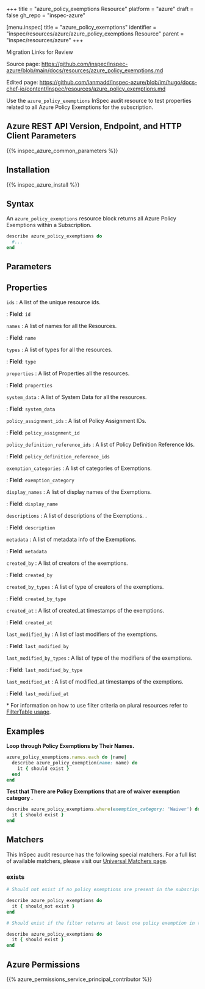 +++
title = "azure_policy_exemptions Resource"
platform = "azure"
draft = false
gh_repo = "inspec-azure"

[menu.inspec]
title = "azure_policy_exemptions"
identifier = "inspec/resources/azure/azure_policy_exemptions Resource"
parent = "inspec/resources/azure"
+++

<div class="admonition-note">
<p class="admonition-note-title">Migration Links for Review</p>
<div class="admonition-note-text">
<p>Source page: <a href="https://github.com/inspec/inspec-azure/blob/main/docs/resources/azure_policy_exemptions.md">https://github.com/inspec/inspec-azure/blob/main/docs/resources/azure_policy_exemptions.md</a></p>
<p>Edited page: <a href="https://github.com/ianmadd/inspec-azure/blob/im/hugo/docs-chef-io/content/inspec/resources/azure_policy_exemptions.md">https://github.com/ianmadd/inspec-azure/blob/im/hugo/docs-chef-io/content/inspec/resources/azure_policy_exemptions.md</a></p>
</div>
</div>


Use the `azure_policy_exemptions` InSpec audit resource to test properties related to all Azure Policy Exemptions for the subscription.

## Azure REST API Version, Endpoint, and HTTP Client Parameters

{{% inspec_azure_common_parameters %}}

## Installation

{{% inspec_azure_install %}}

## Syntax

An `azure_policy_exemptions` resource block returns all Azure Policy Exemptions within a Subscription.
```ruby
describe azure_policy_exemptions do
  #...
end
```

## Parameters

## Properties

`ids`
: A list of the unique resource ids.

: **Field**: `id`

`names`
: A list of names for all the Resources.

: **Field**: `name`

`types`
: A list of types for all the resources.

: **Field**: `type`

`properties`
: A list of Properties all the resources.

: **Field**: `properties`

`system_data`
: A list of System Data for all the resources.

: **Field**: `system_data`

`policy_assignment_ids`
: A list of Policy Assignment IDs.

: **Field**: `policy_assignment_id`

`policy_definition_reference_ids`
: A list of Policy Definition Reference Ids.

: **Field**: `policy_definition_reference_ids`

`exemption_categories`
: A list of categories of Exemptions.

: **Field**: `exemption_category`

`display_names`
: A list of display names of the Exemptions.

: **Field**: `display_name`

`descriptions`
: A list of descriptions of the Exemptions. .

: **Field**: `description`

`metadata`
: A list of metadata info of the Exemptions.

: **Field**: `metadata`

`created_by`
: A list of creators of the exemptions.

: **Field**: `created_by`

`created_by_types`
: A list of type of creators of the exemptions.

: **Field**: `created_by_type`

`created_at`
: A list of created_at timestamps of the exemptions.

: **Field**: `created_at`

`last_modified_by`
: A list of last modifiers of the exemptions.

: **Field**: `last_modified_by`

`last_modified_by_types`
: A list of type of the modifiers of the exemptions.

: **Field**: `last_modified_by_type`

`last_modified_at`
: A list of modified_at timestamps of the exemptions.

: **Field**: `last_modified_at`


<superscript>*</superscript> For information on how to use filter criteria on plural resources refer to [FilterTable usage](https://github.com/inspec/inspec/blob/master/dev-docs/filtertable-usage.md).

## Examples

**Loop through Policy Exemptions by Their Names.**

```ruby
azure_policy_exemptions.names.each do |name|
  describe azure_policy_exemption(name: name) do
    it { should exist }
  end
end  
```     
**Test that There are Policy Exemptions that are of waiver exemption category .**

```ruby
describe azure_policy_exemptions.where(exemption_category: 'Waiver') do
  it { should exist }
end
```    

## Matchers

This InSpec audit resource has the following special matchers. For a full list of available matchers, please visit our [Universal Matchers page](https://www.inspec.io/docs/reference/matchers/).

### exists

```ruby
# Should not exist if no policy exemptions are present in the subscription

describe azure_policy_exemptions do
  it { should_not exist }
end

# Should exist if the filter returns at least one policy exemption in the subscription

describe azure_policy_exemptions do
  it { should exist }
end
```

## Azure Permissions

{{% azure_permissions_service_principal_contributor %}}
